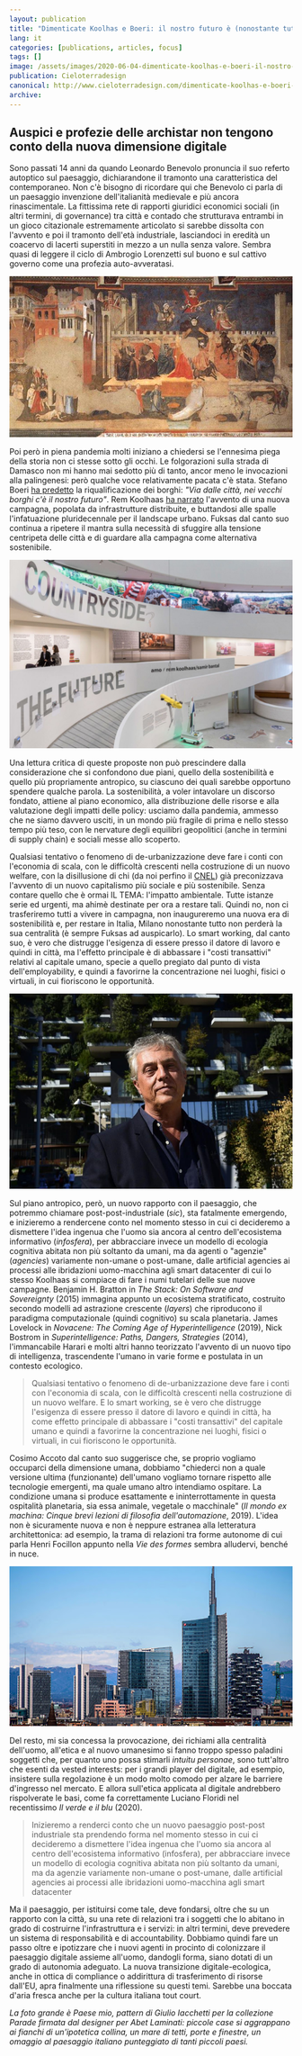 ```yaml
---
layout: publication
title: "Dimenticate Koolhas e Boeri: il nostro futuro è (nonostante tutto) nelle città"
lang: it
categories: [publications, articles, focus]
tags: []
image: /assets/images/2020-06-04-dimenticate-koolhas-e-boeri-il-nostro-futuro-e-nonostante-tutto-nelle-citta.jpg
publication: Cieloterradesign
canonical: http://www.cieloterradesign.com/dimenticate-koolhas-e-boeri-il-nostro-futuro-e-nonostante-tutto-nelle-citta/
archive:
---
```


Auspici e profezie delle archistar non tengono conto della nuova dimensione digitale
------------------------------------------------------------------------------------

Sono passati 14 anni da quando Leonardo Benevolo pronuncia il suo referto autoptico sul paesaggio, dichiarandone il tramonto una caratteristica del contemporaneo. Non c'è bisogno di ricordare qui che Benevolo ci parla di un paesaggio invenzione dell'italianità medievale e più ancora rinascimentale. La fittissima rete di rapporti giuridici economici sociali (in altri termini, di governance) tra città e contado che strutturava entrambi in un gioco citazionale estremamente articolato si sarebbe dissolta con l'avvento e poi il tramonto dell'età industriale, lasciandoci in eredità un coacervo di lacerti superstiti in mezzo a un nulla senza valore. Sembra quasi di leggere il ciclo di Ambrogio Lorenzetti sul buono e sul cattivo governo come una profezia auto-avveratasi.

![L'Allegoria ed Effetti del Buono e del Cattivo Governo, ciclo di affreschi di Ambrogio Lorenzetti conservato nel Palazzo Pubblico di Siena e databile al 1338-39](/assets/images/2020-06-04-dimenticate-koolhas-e-boeri-il-nostro-futuro-e-nonostante-tutto-nelle-citta-1.jpg)

Poi però in piena pandemia molti iniziano a chiedersi se l'ennesima piega della storia non ci stesse sotto gli occhi. Le folgorazioni sulla strada di Damasco non mi hanno mai sedotto più di tanto, ancor meno le invocazioni alla palingenesi: però qualche voce relativamente pacata c'è stata. Stefano Boeri [ha predetto](https://rep.repubblica.it/pwa/intervista/2020/04/20/news/coronavirus_boeri_via_dalle_citta_nei_vecchi_borghi_c_e_il_nostro_futuro2-254557453/) la riqualificazione dei borghi: *"Via dalle città, nei vecchi borghi c'è il nostro futuro"*. Rem Koolhaas [ha narrato](https://rep.repubblica.it/pwa/robinson/2020/05/08/news/rem_koolhaas_la_campagna_ci_salvera_-255974364/) l'avvento di una nuova campagna, popolata da infrastrutture distribuite, e buttandosi alle spalle l'infatuazione pluridecennale per il landscape urbano. Fuksas dal canto suo continua a ripetere il mantra sulla necessità di sfuggire alla tensione centripeta delle città e di guardare alla campagna come alternativa sostenibile.

![La mostra Countryside a cura di Rem Koolhs al Guggenheim di New York](/assets/images/2020-06-04-dimenticate-koolhas-e-boeri-il-nostro-futuro-e-nonostante-tutto-nelle-citta-2.jpg)

Una lettura critica di queste proposte non può prescindere dalla considerazione che si confondono due piani, quello della sostenibilità e quello più propriamente antropico, su ciascuno dei quali sarebbe opportuno spendere qualche parola. La sostenibilità, a voler intavolare un discorso fondato, attiene al piano economico, alla distribuzione delle risorse e alla valutazione degli impatti delle policy: usciamo dalla pandemia, ammesso che ne siamo davvero usciti, in un mondo più fragile di prima e nello stesso tempo più teso, con le nervature degli equilibri geopolitici (anche in termini di supply chain) e sociali messe allo scoperto.

Qualsiasi tentativo o fenomeno di de-urbanizzazione deve fare i conti con l'economia di scala, con le difficoltà crescenti nella costruzione di un nuovo welfare, con la disillusione di chi (da noi perfino il [CNEL](https://www.cnel.it/Comunicazione-e-Stampa/Notizie/ArtMID/694/ArticleID/1196/%25E2%2580%259CIL-MONDO-CHE-VERR192%25E2%2580%259D-LIBRO-DEL-CNEL-CON-I-CONTRIBUTI-DI-ECONOMISTI-POLITICI-E-GIURISTI)) già preconizzava l'avvento di un nuovo capitalismo più sociale e più sostenibile. Senza contare quello che è ormai IL TEMA: l'impatto ambientale. Tutte istanze serie ed urgenti, ma ahimè destinate per ora a restare tali. Quindi no, non ci trasferiremo tutti a vivere in campagna, non inaugureremo una nuova era di sostenibilità e, per restare in Italia, Milano nonostante tutto non perderà la sua centralità (è sempre Fuksas ad auspicarlo). Lo smart working, dal canto suo, è vero che distrugge l'esigenza di essere presso il datore di lavoro e quindi in città, ma l'effetto principale è di abbassare i "costi transattivi" relativi al capitale umano, specie a quello pregiato dal punto di vista dell'employability, e quindi a favorirne la concentrazione nei luoghi, fisici o virtuali, in cui fioriscono le opportunità.

![Stefano Boeri e il Bosco verticale a Milano](/assets/images/2020-06-04-dimenticate-koolhas-e-boeri-il-nostro-futuro-e-nonostante-tutto-nelle-citta-3.jpg)

Sul piano antropico, però, un nuovo rapporto con il paesaggio, che potremmo chiamare post-post-industriale (*sic*), sta fatalmente emergendo, e inizieremo a rendercene conto nel momento stesso in cui ci decideremo a dismettere l'idea ingenua che l'uomo sia ancora al centro dell'ecosistema informativo (*infosfera*), per abbracciare invece un modello di ecologia cognitiva abitata non più soltanto da umani, ma da agenti o "agenzie" (*agencies*) variamente non-umane o post-umane, dalle artificial agencies ai processi alle ibridazioni uomo-macchina agli smart datacenter di cui lo stesso Koolhaas si compiace di fare i numi tutelari delle sue nuove campagne. Benjamin H. Bratton in *The Stack: On Software and Sovereignty* (2015) immagina appunto un ecosistema stratificato, costruito secondo modelli ad astrazione crescente (*layers*) che riproducono il paradigma computazionale (quindi cognitivo) su scala planetaria. James Lovelock in *Novacene: The Coming Age of Hyperintelligence* (2019), Nick Bostrom in *Superintelligence: Paths, Dangers, Strategies* (2014), l'immancabile Harari e molti altri hanno teorizzato l'avvento di un nuovo tipo di intelligenza, trascendente l'umano in varie forme e postulata in un contesto ecologico.

> Qualsiasi tentativo o fenomeno di de-urbanizzazione deve fare i conti con l'economia di scala, con le difficoltà crescenti nella costruzione di un nuovo welfare. E lo smart working, se è vero che distrugge l'esigenza di essere presso il datore di lavoro e quindi in città, ha come effetto principale di abbassare i "costi transattivi" del capitale umano e quindi a favorirne la concentrazione nei luoghi, fisici o virtuali, in cui fioriscono le opportunità.

Cosimo Accoto dal canto suo suggerisce che, se proprio vogliamo occuparci della dimensione umana, dobbiamo "chiederci non a quale versione ultima (funzionante) dell'umano vogliamo tornare rispetto alle tecnologie emergenti, ma quale umano altro intendiamo ospitare. La condizione umana si produce esattamente e ininterrottamente in questa ospitalità planetaria, sia essa animale, vegetale o macchinale" (*Il mondo ex machina: Cinque brevi lezioni di filosofia dell'automazione*, 2019). L'idea non è sicuramente nuova e non è neppure estranea alla letteratura architettonica: ad esempio, la trama di relazioni tra forme autonome di cui parla Henri Focillon appunto nella *Vie des formes* sembra alludervi, benché in nuce.

![Lo skyline di Milano](/assets/images/2020-06-04-dimenticate-koolhas-e-boeri-il-nostro-futuro-e-nonostante-tutto-nelle-citta-4.jpg)

Del resto, mi sia concessa la provocazione, dei richiami alla centralità dell'uomo, all'etica e al nuovo umanesimo si fanno troppo spesso paladini soggetti che, per quanto uno possa stimarli *intuitu personae*, sono tutt'altro che esenti da vested interests: per i grandi player del digitale, ad esempio, insistere sulla regolazione è un modo molto comodo per alzare le barriere d'ingresso nel mercato. E allora sull'etica applicata al digitale andrebbero rispolverate le basi, come fa correttamente Luciano Floridi nel recentissimo *Il verde e il blu* (2020).

> Inizieremo a renderci conto che un nuovo paesaggio post-post industriale sta prendendo forma nel momento stesso in cui ci decideremo a dismettere l'idea ingenua che l'uomo sia ancora al centro dell'ecosistema informativo (infosfera), per abbracciare invece un modello di ecologia cognitiva abitata non più soltanto da umani, ma da agenzie variamente non-umane o post-umane, dalle artificial agencies ai processi alle ibridazioni uomo-macchina agli smart datacenter

Ma il paesaggio, per istituirsi come tale, deve fondarsi, oltre che su un rapporto con la città, su una rete di relazioni tra i soggetti che lo abitano in grado di costruirne l'infrastruttura e i servizi: in altri termini, deve prevedere un sistema di responsabilità e di accountability. Dobbiamo quindi fare un passo oltre e ipotizzare che i nuovi agenti in procinto di colonizzare il paesaggio digitale assieme all'uomo, dandogli forma, siano dotati di un grado di autonomia adeguato. La nuova transizione digitale-ecologica, anche in ottica di compliance o addirittura di trasferimento di risorse dall'EU, apra finalmente una riflessione su questi temi. Sarebbe una boccata d'aria fresca anche per la cultura italiana tout court.

*La foto grande è Paese mio, pattern di Giulio Iacchetti per la collezione Parade firmata dal designer per Abet Laminati: piccole case si aggrappano ai fianchi di un'ipotetica collina, un mare di tetti, porte e finestre, un omaggio al paesaggio italiano punteggiato di tanti piccoli paesi.*
